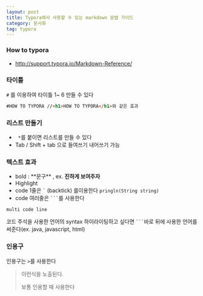 ```yaml
---
layout: post
title: Typora에서 사용할 수 있는 markdown 문법 가이드
category: 문서화
tag: typora
---
```

### How to typora
* http://support.typora.io/Markdown-Reference/

### 타이틀
  `#` 를 이용하여 타이틀 1~ 6 만들 수 있다

  ```html
  #HOW TO TYPORA //<h1>HOW TO TYPORA</h1>와 같은 효과
  ```

### 리스트 만들기
  * ` *`를 붙이면 리스트를 만들 수 있다
  * Tab / Shift + tab 으로 들여쓰기 내어쓰기 가능

### 텍스트 효과
 * bold : \*\*문구\*\* , ex. **진하게 보여주자**
 * Highlight
 * code 1줄은 `` ` `` (backtick) 를이용한다 `pringln(String string)` 
 * code 여러줄은 `` ``` ``를 사용한다

  ```
  multi code line
  ```  
코드 주석을 사용한 언어의 syntax 하이라이팅하고 싶다면 `` ``` ``바로 뒤에 사용한 언어를 써준다(ex. java, javascript, html)

### 인용구
인용구는  `>`를 사용한다

> 이런식을 노출된다.
>
> 보통 인용할 때 사용한다
